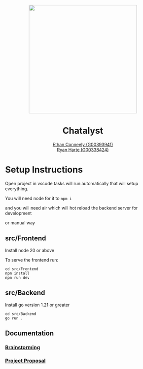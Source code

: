 <p align="center">
  <img height="350px" src="https://github.com/The-Mad-Ryanosaurus/Final-Year-Project/blob/main/src/Frontend/public/Logo.png?raw=true" />

  <h1 align="center">
    Chatalyst
  </h1>
</p>

<p align="center">
  <a href="https://github.com/IrishBruse">Ethan Conneely (G00393941)</a>  
  <br>
  <a href="https://github.com/The-Mad-Ryanosaurus">Ryan Harte (G00338424)</a>
  <br>

# Setup Instructions

Open project in vscode tasks will run automatically that will setup everything.

You will need node for it to `npm i`

and you will need air which will hot reload the backend server for development

or manual way

## src/Frontend

Install node 20 or above

To serve the frontend run:

```shell
cd src/Frontend
npm install
npm run dev
```

## src/Backend

Install go version 1.21 or greater

```shell
cd src/Backend
go run .
```

## Documentation

### [Brainstorming](./Documentation/Brainstorming.md)

### [Project Proposal](./Documentation/Proposal/)
